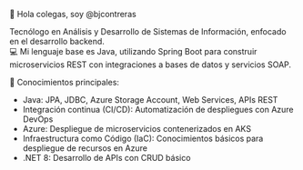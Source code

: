 👋 Hola colegas, soy @bjcontreras <br>

Tecnólogo en Análisis y Desarrollo de Sistemas de Información, enfocado en el desarrollo backend.<br>
💻 Mi lenguaje base es Java, utilizando Spring Boot para construir microservicios REST con integraciones a bases de datos y servicios SOAP.<br>

🔧 Conocimientos principales: <br>
- Java: JPA, JDBC, Azure Storage Account, Web Services, APIs REST <br>
- Integración continua (CI/CD): Automatización de despliegues con Azure DevOps <br>
- Azure: Despliegue de microservicios contenerizados en AKS <br>
- Infraestructura como Código (IaC): Conocimientos básicos para despliegue de recursos en Azure <br>
- .NET 8: Desarrollo de APIs con CRUD básico <br>


<!---
bjcontreras/bjcontreras is a ✨ special ✨ repository because its `README.md` (this file) appears on your GitHub profile.
You can click the Preview link to take a look at your changes.
--->
